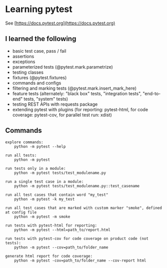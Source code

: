 # Learning pytest

See [https://docs.pytest.org](https://docs.pytest.org)

## I learned the following

 - basic test case, pass / fail
 - assertions
 - exceptions
 - parameterized tests (@pytest.mark.parametrize)
 - testing classes
 - fixtures (@pytest.fixtures)
 - commands and configs
 - filtering and marking tests (@pytest.mark.insert_mark_here)
 - feature tests (alternately: "black box" tests, "integration tests", "end-to-end" tests, "system" tests)
 - testing REST APIs with requests package
 - extending pytest with plugins (for reporting: pytest-html, for code coverage: pytest-cov, for parallel test run: xdist)

## Commands

```code
explore commands:
    python -m pytest --help

run all tests:
    python -m pytest

run tests only in a module:
    python -m pytest tests/test_modulename.py

run a single test case in a module:
    python -m pytest tests/test_modulename.py::test_casename

run all test cases that contain word "my_test"
    python -m pytest -k my_test

run all test cases that are marked with custom marker "smoke", defined at config file
    python -m pytest -m smoke

run tests with pytest-html for reporting:
    python -m pytest --html=path_to/report.html

run tests with pytest-cov for code coverage on product code (not tests):
    python -m pytest --cov=path_to/folder_name

generate html report for code coverage:
    python -m pytest -cov=path_to/folder_name --cov-report html
```